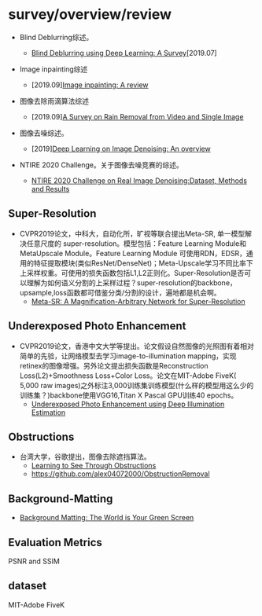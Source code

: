 # survey/overview/review

- Blind Deblurring综述。
  - [Blind Deblurring using Deep Learning: A Survey](https://arxiv.org/pdf/1907.10128.pdf)[2019.07]

- Image inpainting综述

  - [2019.09][Image inpainting: A review](https://arxiv.org/pdf/1909.06399.pdf)
  
- 图像去除雨滴算法综述
  - [2019.09][A Survey on Rain Removal from Video and Single Image](https://arxiv.org/pdf/1909.08326.pdf)

- 图像去噪综述。
  - [2019][Deep Learning on Image Denoising: An overview](https://arxiv.org/pdf/1912.13171.pdf)
  
- NTIRE 2020 Challenge。关于图像去噪竞赛的综述。
  - [NTIRE 2020 Challenge on Real Image Denoising:Dataset, Methods and Results](https://arxiv.org/pdf/2005.04117.pdf)

## Super-Resolution

- CVPR2019论文，中科大，自动化所，旷视等联合提出Meta-SR, 单一模型解决任意尺度的 super-resolution。模型包括：Feature Learning Module和MetaUpscale Module。Feature Learning Module
可使用RDN，EDSR，通用的特征提取模块(类似ResNet/DenseNet)；Meta-Upscale学习不同比率下上采样权重。可使用的损失函数包括L1,L2正则化。Super-Resolution是否可以理解为如何语义分割的上采样过程？super-resolution的backbone，upsample,loss函数都可借鉴分类/分割的设计，遍地都是机会啊。
  - [Meta-SR: A Magnification-Arbitrary Network for Super-Resolution](https://arxiv.org/pdf/1903.00875.pdf)
  
## Underexposed Photo Enhancement
  
- CVPR2019论文，香港中文大学等提出。论文假设自然图像的光照图有着相对简单的先验，让网络模型去学习image-to-illumination mapping，实现retinex的图像增强。另外论文提出损失函数是Reconstruction Loss(L2)+Smoothness Loss+Color Loss。论文在MIT-Adobe FiveK( 5,000 raw images)之外标注3,000训练集训练模型(什么样的模型用这么少的训练集？)backbone使用VGG16,Titan X Pascal GPU训练40 epochs。
  - [Underexposed Photo Enhancement using Deep Illumination Estimation](http://jiaya.me/papers/photoenhance_cvpr19.pdf)
  
## Obstructions

- 台湾大学，谷歌提出，图像去除遮挡算法。
  - [Learning to See Through Obstructions](https://arxiv.org/pdf/2004.01180.pdf)
  - <https://github.com/alex04072000/ObstructionRemoval>

## Background-Matting

- [Background Matting: The World is Your Green Screen](https://arxiv.org/pdf/2004.00626.pdf)

## Evaluation Metrics

PSNR and SSIM

## dataset

MIT-Adobe FiveK
